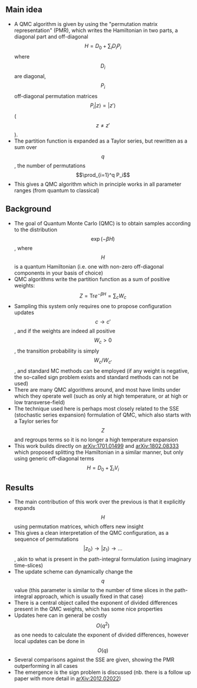 ## Main idea
* A QMC algorithm is given by using the "permutation matrix representation" (PMR), which writes the Hamiltonian in two parts, a diagonal part and off-diagonal $$H=D_0 + \sum_i D_i P_i$$ where $$D_i$$ are diagonal, $$P_i$$ off-diagonal permutation matrices $$P_i \vert z\rangle =\vert z'\rangle $$ ($$z\neq z'$$).
* The partition function is expanded as a Taylor series, but rewritten as a sum over $$q$$, the number of permutations $$\prod_{i=1}^q P_i$$
* This gives a QMC algorithm which in principle works in all parameter ranges (from quantum to classical)


## Background
* The goal of Quantum Monte Carlo (QMC) is to obtain samples according to the distribution $$\exp (-\beta H)$$, where $$H$$ is a quantum Hamiltonian (i.e. one with non-zero off-diagonal components in your basis of choice)
* QMC algorithms write the partition function as a sum of positive weights: $$Z = \mathrm{Tr} e^{-\beta H} = \sum_c W_c$$
* Sampling this system only requires one to propose configuration updates $$c\rightarrow c'$$, and if the weights are indeed all positive $$W_c > 0$$, the transition probability is simply $$W_c/W_{c'}$$, and standard MC methods can be employed (if any weight is negative, the so-called sign problem exists and standard methods can not be used)
* There are many QMC algorithms around, and most have limits under which they operate well (such as only at high temperature, or at high or low transverse-field)
* The technique used here is perhaps most closely related to the SSE (stochastic series expansion) formulation of QMC, which also starts with a Taylor series for $$Z$$ and regroups terms so it is no longer a high temperature expansion
* This work builds directly on [arXiv:1701.01499](https://arxiv.org/abs/1701.01499) and [arXiv:1802.08333](https://arxiv.org/abs/1802.08333) which proposed splitting the Hamiltonian in a similar manner, but only using generic off-diagonal terms $$H = D_0 + \sum_i V_i$$


## Results
* The main contribution of this work over the previous is that it explicitly expands $$H$$ using permutation matrices, which offers new insight
* This gives a clean interpretation of the QMC configuration, as a sequence of permutations $$\vert z_0\rangle \rightarrow \vert z_1\rangle \rightarrow \dots $$, akin to what is present in the path-integral formulation (using imaginary time-slices)
* The update scheme can dynamically change the $$q$$ value (this parameter is similar to the number of time slices in the path-integral approach, which is usually fixed in that case)
* There is a central object called the exponent of divided differences present in the QMC weights, which has some nice properties
* Updates here can in general be costly $$O(q^2)$$ as one needs to calculate the exponent of divided differences, however local updates can be done in $$O(q)$$
* Several comparisons against the SSE are given, showing the PMR outperforming in all cases
* The emergence is the sign problem is discussed (nb. there is a follow up paper with more detail in [arXiv:2012.02022](https://arxiv.org/abs/2012.02022))

